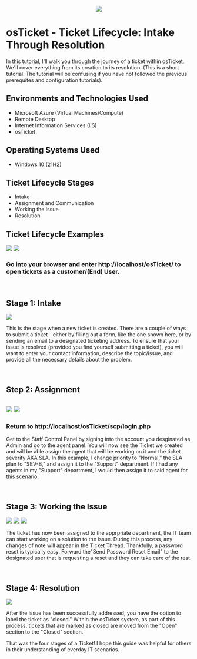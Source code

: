 
<p align="center">
<img src=https://i.imgur.com/BQKsviY.png"/></P>
</p>

<h1>osTicket - Ticket Lifecycle: Intake Through Resolution</h1>
In this tutorial, I'll walk you through the journey of a ticket within osTicket. We'll cover everything from its creation to its resolution. (This is a short tutorial. The tutorial will be confusing if you have not followed the previous prerequites and configuration tutorials). <br />


<h2>Environments and Technologies Used</h2>

- Microsoft Azure (Virtual Machines/Compute)
- Remote Desktop
- Internet Information Services (IIS)
- osTicket                                         

<h2>Operating Systems Used </h2>

- Windows 10</b> (21H2)

<h2>Ticket Lifecycle Stages</h2>

- Intake
- Assignment and Communication
- Working the Issue
- Resolution

<h2>Ticket Lifecycle Examples</h2>

<p>
<img src=https://i.imgur.com/ejPZZ1Z.png" />
<img src=https://i.imgur.com/8S1CJoh.png" />           
</p>
<p>
<h3> Go into your browser and enter http://localhost/osTicket/ to open tickets as a customer/(End)  User. </h3>
</p>
<br />

<h2> Stage 1: Intake</h2>
<p>
<img src=https://i.imgur.com/mvnz6Vb.png" />
</p>
<p>
This is the stage when a new ticket is created. There are a couple of ways to submit a ticket—either by filling out a form, like the one shown here, or by sending an email to a designated ticketing address. To ensure that your issue is resolved (provided you find yourself submitting a ticket), you will want to enter your contact information, describe the topic/issue, and provide all the necessary details about the problem. 
</p>
<br /
           
                      

<p>
<h2> Step 2: Assignment <h2>
<p>
<img src=https://i.imgur.com/IrCiizx.png" />
<img src=https://i.imgur.com/VDsqAOj.png" />           
</p> 
<h3> Return to http://localhost/osTicket/scp/login.php </h3>
Get to the Staff Control Panel by signing into the account you desginated as Admin and go to the agent panel. You will now see the Ticket we created and will be able assign the agent that will be working on it and the ticket severity AKA SLA. In this example, I change priority to "Normal," the SLA plan to "SEV-B," and assign it to the "Support" department. If I had any agents in my "Support" department, I would then assign it to said agent for this scenario.
           
</p>
<br />           

<p>
<h2> Stage 3: Working the Issue </h2>
<img src=https://i.imgur.com/BijdBMr.png" />
<img src=https://i.imgur.com/R6J9osU.png" />
<img src=https://i.imgur.com/c48GwN6.png" />
</p>

          
<p>
The ticket has now been assigned to the apprpriate department, the IT team can start working on a solution to the issue. During this process, any changes of note will appear in the Ticket Thread. Thankfully, a password reset is typically easy. Forward the"Send Password Reset Email" to the designated user that is requesting a reset and they can take care of the rest.
</p>
<br />       

<p>
<h2> Stage 4: Resolution </h2>
<img src=https://i.imgur.com/QJ4NMSK.png" />
</p>

          
<p>
After the issue has been successfully addressed, you have the option to label the ticket as "closed." Within the osTicket system, as part of this process, tickets that are marked as closed are moved from the "Open" section to the "Closed" section.

That was the four stages of a Ticket! I hope this guide was helpful for others in their understanding of everday IT scenarios.
</p>
<br />       


